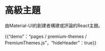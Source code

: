 # 高級主題

<p class="description">由Material-UI的創建者構建或評論的React主題。</p>

{{“demo”：“pages / premium-themes / PremiumThemes.js”，“hideHeader”：true}}